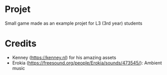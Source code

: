 # Projet

Small game made as an example projet for L3 (3rd year) students

# Credits

- Kenney (https://kenney.nl) for his amazing assets
- Erokia (https://freesound.org/people/Erokia/sounds/473545/): Ambient music